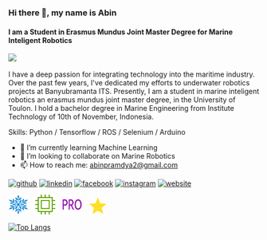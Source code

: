### Hi there 👋, my name is Abin
#### I am a Student in Erasmus Mundus Joint Master Degree for Marine Inteligent Robotics
![](https://i.imgur.com/haP54IX.png)

I have a deep passion for integrating technology into the maritime industry. Over the past few years, I've dedicated my efforts to underwater robotics projects at Banyubramanta ITS. Presently, I am a student in marine inteligent robotics an erasmus mundus joint master degree, in the University of Toulon. I hold a bachelor degree in Marine Engineering from Institute Technology of 10th of November, Indonesia.

Skills: Python / Tensorflow / ROS / Selenium / Arduino 

- 🌱 I’m currently learning Machine Learning 
- 👯 I’m looking to collaborate on Marine Robotics 
- 📫 How to reach me: abinpramdya2@gmail.com 


[<img src='https://cdn.jsdelivr.net/npm/simple-icons@3.0.1/icons/github.svg' alt='github' height='40'>](https://github.com/Abinpramudya)  [<img src='https://cdn.jsdelivr.net/npm/simple-icons@3.0.1/icons/linkedin.svg' alt='linkedin' height='40'>](https://www.linkedin.com/in/muhammad-azka-bintang-pramudya/)  [<img src='https://cdn.jsdelivr.net/npm/simple-icons@3.0.1/icons/facebook.svg' alt='facebook' height='40'>](https://www.facebook.com/abin.pramudya)  [<img src='https://cdn.jsdelivr.net/npm/simple-icons@3.0.1/icons/instagram.svg' alt='instagram' height='40'>](https://www.instagram.com/zka.b/)  [<img src='https://cdn.jsdelivr.net/npm/simple-icons@3.0.1/icons/icloud.svg' alt='website' height='40'>](beacons.ai/zkab)  

<a href='https://archiveprogram.github.com/'><img src='https://raw.githubusercontent.com/acervenky/animated-github-badges/master/assets/acbadge.gif' width='40' height='40'></a> <a href='https://docs.github.com/en/developers'><img src='https://raw.githubusercontent.com/acervenky/animated-github-badges/master/assets/devbadge.gif' width='40' height='40'></a> <a href='https://github.com/pricing'><img src='https://raw.githubusercontent.com/acervenky/animated-github-badges/master/assets/pro.gif' width='40' height='40'></a> <a href='https://stars.github.com/'><img src='https://raw.githubusercontent.com/acervenky/animated-github-badges/master/assets/starbadge.gif' width='35' height='35'></a> 

[![Top Langs](https://github-readme-stats.vercel.app/api/top-langs/?username=Abinpramudya)](https://github.com/anuraghazra/github-readme-stats)


